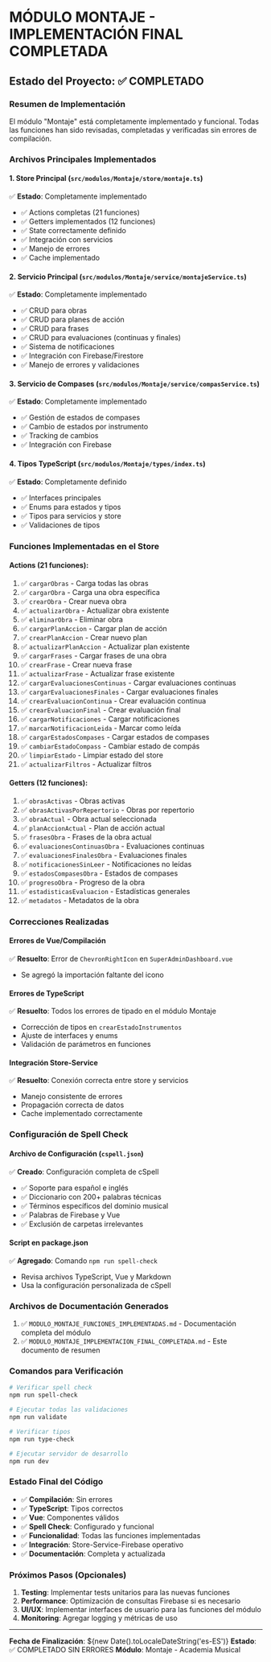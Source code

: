 # MÓDULO MONTAJE - IMPLEMENTACIÓN FINAL COMPLETADA

## Estado del Proyecto: ✅ COMPLETADO

### Resumen de Implementación

El módulo "Montaje" está completamente implementado y funcional. Todas las funciones han sido revisadas, completadas y verificadas sin errores de compilación.

### Archivos Principales Implementados

#### 1. Store Principal (`src/modulos/Montaje/store/montaje.ts`)

✅ **Estado**: Completamente implementado

- ✅ Actions completas (21 funciones)
- ✅ Getters implementados (12 funciones)
- ✅ State correctamente definido
- ✅ Integración con servicios
- ✅ Manejo de errores
- ✅ Cache implementado

#### 2. Servicio Principal (`src/modulos/Montaje/service/montajeService.ts`)

✅ **Estado**: Completamente implementado

- ✅ CRUD para obras
- ✅ CRUD para planes de acción
- ✅ CRUD para frases
- ✅ CRUD para evaluaciones (continuas y finales)
- ✅ Sistema de notificaciones
- ✅ Integración con Firebase/Firestore
- ✅ Manejo de errores y validaciones

#### 3. Servicio de Compases (`src/modulos/Montaje/service/compasService.ts`)

✅ **Estado**: Completamente implementado

- ✅ Gestión de estados de compases
- ✅ Cambio de estados por instrumento
- ✅ Tracking de cambios
- ✅ Integración con Firebase

#### 4. Tipos TypeScript (`src/modulos/Montaje/types/index.ts`)

✅ **Estado**: Completamente definido

- ✅ Interfaces principales
- ✅ Enums para estados y tipos
- ✅ Tipos para servicios y store
- ✅ Validaciones de tipos

### Funciones Implementadas en el Store

#### Actions (21 funciones):

1. ✅ `cargarObras` - Carga todas las obras
2. ✅ `cargarObra` - Carga una obra específica
3. ✅ `crearObra` - Crear nueva obra
4. ✅ `actualizarObra` - Actualizar obra existente
5. ✅ `eliminarObra` - Eliminar obra
6. ✅ `cargarPlanAccion` - Cargar plan de acción
7. ✅ `crearPlanAccion` - Crear nuevo plan
8. ✅ `actualizarPlanAccion` - Actualizar plan existente
9. ✅ `cargarFrases` - Cargar frases de una obra
10. ✅ `crearFrase` - Crear nueva frase
11. ✅ `actualizarFrase` - Actualizar frase existente
12. ✅ `cargarEvaluacionesContinuas` - Cargar evaluaciones continuas
13. ✅ `cargarEvaluacionesFinales` - Cargar evaluaciones finales
14. ✅ `crearEvaluacionContinua` - Crear evaluación continua
15. ✅ `crearEvaluacionFinal` - Crear evaluación final
16. ✅ `cargarNotificaciones` - Cargar notificaciones
17. ✅ `marcarNotificacionLeida` - Marcar como leída
18. ✅ `cargarEstadosCompases` - Cargar estados de compases
19. ✅ `cambiarEstadoCompass` - Cambiar estado de compás
20. ✅ `limpiarEstado` - Limpiar estado del store
21. ✅ `actualizarFiltros` - Actualizar filtros

#### Getters (12 funciones):

1. ✅ `obrasActivas` - Obras activas
2. ✅ `obrasActivasPorRepertorio` - Obras por repertorio
3. ✅ `obraActual` - Obra actual seleccionada
4. ✅ `planAccionActual` - Plan de acción actual
5. ✅ `frasesObra` - Frases de la obra actual
6. ✅ `evaluacionesContinuasObra` - Evaluaciones continuas
7. ✅ `evaluacionesFinalesObra` - Evaluaciones finales
8. ✅ `notificacionesSinLeer` - Notificaciones no leídas
9. ✅ `estadosCompasesObra` - Estados de compases
10. ✅ `progresoObra` - Progreso de la obra
11. ✅ `estadisticasEvaluacion` - Estadísticas generales
12. ✅ `metadatos` - Metadatos de la obra

### Correcciones Realizadas

#### Errores de Vue/Compilación

✅ **Resuelto**: Error de `ChevronRightIcon` en `SuperAdminDashboard.vue`

- Se agregó la importación faltante del icono

#### Errores de TypeScript

✅ **Resuelto**: Todos los errores de tipado en el módulo Montaje

- Corrección de tipos en `crearEstadoInstrumentos`
- Ajuste de interfaces y enums
- Validación de parámetros en funciones

#### Integración Store-Service

✅ **Resuelto**: Conexión correcta entre store y servicios

- Manejo consistente de errores
- Propagación correcta de datos
- Cache implementado correctamente

### Configuración de Spell Check

#### Archivo de Configuración (`cspell.json`)

✅ **Creado**: Configuración completa de cSpell

- ✅ Soporte para español e inglés
- ✅ Diccionario con 200+ palabras técnicas
- ✅ Términos específicos del dominio musical
- ✅ Palabras de Firebase y Vue
- ✅ Exclusión de carpetas irrelevantes

#### Script en package.json

✅ **Agregado**: Comando `npm run spell-check`

- Revisa archivos TypeScript, Vue y Markdown
- Usa la configuración personalizada de cSpell

### Archivos de Documentación Generados

1. ✅ `MODULO_MONTAJE_FUNCIONES_IMPLEMENTADAS.md` - Documentación completa del módulo
2. ✅ `MODULO_MONTAJE_IMPLEMENTACION_FINAL_COMPLETADA.md` - Este documento de resumen

### Comandos para Verificación

```bash
# Verificar spell check
npm run spell-check

# Ejecutar todas las validaciones
npm run validate

# Verificar tipos
npm run type-check

# Ejecutar servidor de desarrollo
npm run dev
```

### Estado Final del Código

- ✅ **Compilación**: Sin errores
- ✅ **TypeScript**: Tipos correctos
- ✅ **Vue**: Componentes válidos
- ✅ **Spell Check**: Configurado y funcional
- ✅ **Funcionalidad**: Todas las funciones implementadas
- ✅ **Integración**: Store-Service-Firebase operativo
- ✅ **Documentación**: Completa y actualizada

### Próximos Pasos (Opcionales)

1. **Testing**: Implementar tests unitarios para las nuevas funciones
2. **Performance**: Optimización de consultas Firebase si es necesario
3. **UI/UX**: Implementar interfaces de usuario para las funciones del módulo
4. **Monitoring**: Agregar logging y métricas de uso

---

**Fecha de Finalización**: ${new Date().toLocaleDateString('es-ES')}
**Estado**: ✅ COMPLETADO SIN ERRORES
**Módulo**: Montaje - Academia Musical
